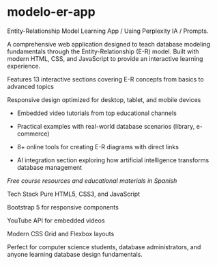 # modelo-er-app
Entity-Relationship Model Learning App / Using Perplexity IA / Prompts.


A comprehensive web application designed to teach database modeling fundamentals through the Entity-Relationship (E-R) model. Built with modern HTML, CSS, and JavaScript to provide an interactive learning experience.

Features
13 interactive sections covering E-R concepts from basics to advanced topics

Responsive design optimized for desktop, tablet, and mobile devices

- Embedded video tutorials from top educational channels

- Practical examples with real-world database scenarios (library, e-commerce)

- 8+ online tools for creating E-R diagrams with direct links

- AI integration section exploring how artificial intelligence transforms database management

*Free course resources and educational materials in Spanish*

Tech Stack
Pure HTML5, CSS3, and JavaScript

Bootstrap 5 for responsive components

YouTube API for embedded videos

Modern CSS Grid and Flexbox layouts

Perfect for computer science students, database administrators, and anyone learning database design fundamentals.
